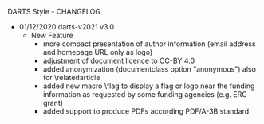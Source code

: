 DARTS Style - CHANGELOG

* 01/12/2020 darts-v2021 v3.0
    * New Feature
        * more compact presentation of author information (email address and homepage URL only as logo)
        * adjustment of document licence to CC-BY 4.0
        * added anonymization (documentclass option "anonymous") also for \relatedarticle
        * added new macro \flag to display a flag or logo near the funding information as requested by some funding agencies (e.g. ERC grant)
        * added support to produce PDFs according PDF/A-3B standard

